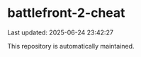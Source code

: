 # battlefront-2-cheat

Last updated: 2025-06-24 23:42:27

This repository is automatically maintained.
